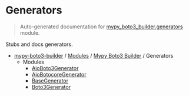 # Generators

> Auto-generated documentation for [mypy_boto3_builder.generators](https://github.com/youtype/mypy_boto3_builder/blob/main/mypy_boto3_builder/generators/__init__.py) module.

Stubs and docs generators.

- [mypy-boto3-builder](../../README.md#mypy_boto3_builder) / [Modules](../../MODULES.md#mypy-boto3-builder-modules) / [Mypy Boto3 Builder](../index.md#mypy-boto3-builder) / Generators
    - Modules
        - [AioBoto3Generator](aioboto3_generator.md#aioboto3generator)
        - [AioBotocoreGenerator](aiobotocore_generator.md#aiobotocoregenerator)
        - [BaseGenerator](base_generator.md#basegenerator)
        - [Boto3Generator](boto3_generator.md#boto3generator)
